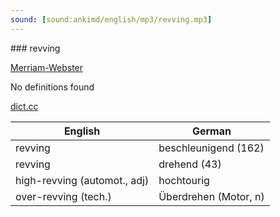 ```yaml
---
sound: [sound:ankimd/english/mp3/revving.mp3]
---
```


\### revving

[Merriam-Webster](https://www.merriam-webster.com/dictionary/revving)

No definitions found

[dict.cc](https://www.dict.cc/revving)

| English        | German       |
| -------------- | ------------ |
| revving | beschleunigend (162) |
| revving | drehend (43) |
| high-revving (automot., adj) | hochtourig |
| over-revving (tech.) | Überdrehen (Motor, n) |
